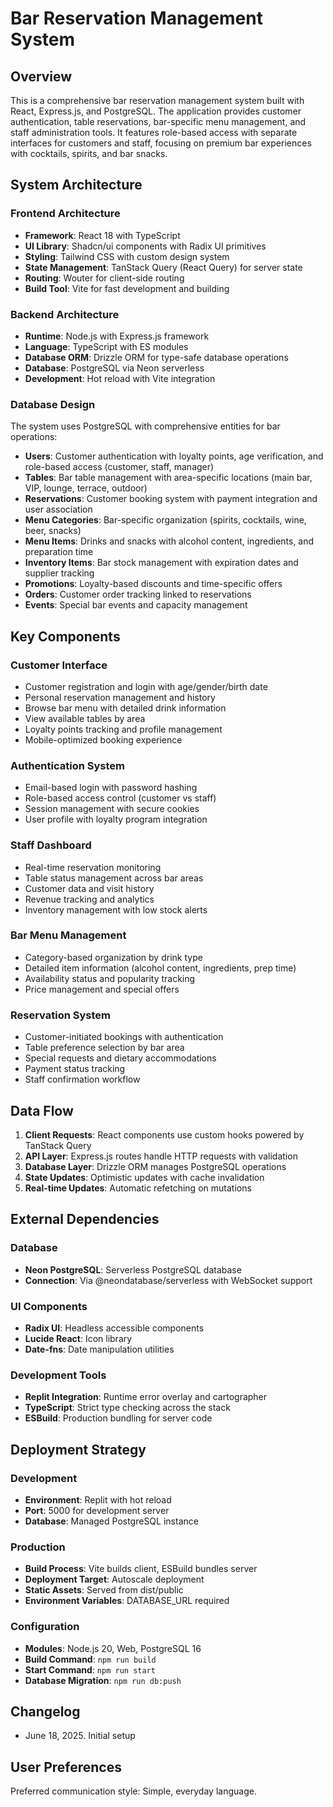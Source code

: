 # Bar Reservation Management System

## Overview
This is a comprehensive bar reservation management system built with React, Express.js, and PostgreSQL. The application provides customer authentication, table reservations, bar-specific menu management, and staff administration tools. It features role-based access with separate interfaces for customers and staff, focusing on premium bar experiences with cocktails, spirits, and bar snacks.

## System Architecture

### Frontend Architecture
- **Framework**: React 18 with TypeScript
- **UI Library**: Shadcn/ui components with Radix UI primitives
- **Styling**: Tailwind CSS with custom design system
- **State Management**: TanStack Query (React Query) for server state
- **Routing**: Wouter for client-side routing
- **Build Tool**: Vite for fast development and building

### Backend Architecture
- **Runtime**: Node.js with Express.js framework
- **Language**: TypeScript with ES modules
- **Database ORM**: Drizzle ORM for type-safe database operations
- **Database**: PostgreSQL via Neon serverless
- **Development**: Hot reload with Vite integration

### Database Design
The system uses PostgreSQL with comprehensive entities for bar operations:
- **Users**: Customer authentication with loyalty points, age verification, and role-based access (customer, staff, manager)
- **Tables**: Bar table management with area-specific locations (main bar, VIP, lounge, terrace, outdoor)
- **Reservations**: Customer booking system with payment integration and user association
- **Menu Categories**: Bar-specific organization (spirits, cocktails, wine, beer, snacks)
- **Menu Items**: Drinks and snacks with alcohol content, ingredients, and preparation time
- **Inventory Items**: Bar stock management with expiration dates and supplier tracking
- **Promotions**: Loyalty-based discounts and time-specific offers
- **Orders**: Customer order tracking linked to reservations
- **Events**: Special bar events and capacity management

## Key Components

### Customer Interface
- Customer registration and login with age/gender/birth date
- Personal reservation management and history
- Browse bar menu with detailed drink information
- View available tables by area
- Loyalty points tracking and profile management
- Mobile-optimized booking experience

### Authentication System
- Email-based login with password hashing
- Role-based access control (customer vs staff)
- Session management with secure cookies
- User profile with loyalty program integration

### Staff Dashboard
- Real-time reservation monitoring
- Table status management across bar areas
- Customer data and visit history
- Revenue tracking and analytics
- Inventory management with low stock alerts

### Bar Menu Management
- Category-based organization by drink type
- Detailed item information (alcohol content, ingredients, prep time)
- Availability status and popularity tracking
- Price management and special offers

### Reservation System
- Customer-initiated bookings with authentication
- Table preference selection by bar area
- Special requests and dietary accommodations
- Payment status tracking
- Staff confirmation workflow

## Data Flow

1. **Client Requests**: React components use custom hooks powered by TanStack Query
2. **API Layer**: Express.js routes handle HTTP requests with validation
3. **Database Layer**: Drizzle ORM manages PostgreSQL operations
4. **State Updates**: Optimistic updates with cache invalidation
5. **Real-time Updates**: Automatic refetching on mutations

## External Dependencies

### Database
- **Neon PostgreSQL**: Serverless PostgreSQL database
- **Connection**: Via @neondatabase/serverless with WebSocket support

### UI Components
- **Radix UI**: Headless accessible components
- **Lucide React**: Icon library
- **Date-fns**: Date manipulation utilities

### Development Tools
- **Replit Integration**: Runtime error overlay and cartographer
- **TypeScript**: Strict type checking across the stack
- **ESBuild**: Production bundling for server code

## Deployment Strategy

### Development
- **Environment**: Replit with hot reload
- **Port**: 5000 for development server
- **Database**: Managed PostgreSQL instance

### Production
- **Build Process**: Vite builds client, ESBuild bundles server
- **Deployment Target**: Autoscale deployment
- **Static Assets**: Served from dist/public
- **Environment Variables**: DATABASE_URL required

### Configuration
- **Modules**: Node.js 20, Web, PostgreSQL 16
- **Build Command**: `npm run build`
- **Start Command**: `npm run start`
- **Database Migration**: `npm run db:push`

## Changelog
- June 18, 2025. Initial setup

## User Preferences
Preferred communication style: Simple, everyday language.